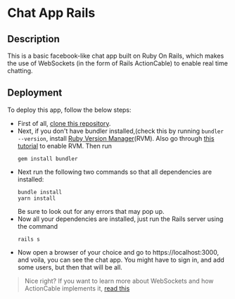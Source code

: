 # Chat App Rails
## Description
This is a basic facebook-like chat app built on Ruby On Rails, which makes the use of WebSockets (in the form of Rails ActionCable) 
to enable real time chatting. 
## Deployment 
To deploy this app, follow the below steps: 
* First of all, [clone this repository](https://docs.github.com/en/github/creating-cloning-and-archiving-repositories/cloning-a-repository). 
* Next, if you don't have bundler installed,(check this by running 
    ```bundler --version```, 
  install [Ruby Version Manager](https://help.dreamhost.com/hc/en-us/articles/217185247-Ruby-Version-Manager-RVM-)(RVM). Also go through [this 
  tutorial](https://help.dreamhost.com/hc/en-us/articles/217185437-How-to-enable-RVM) to enable RVM. Then run 
  ``` 
  gem install bundler
  ```
* Next run the following two commands so that all dependencies are installed: 
  ``` 
  bundle install 
  yarn install 
  ``` 
  Be sure to look out for any errors that may pop up. 
* Now all your dependencies are installed, just run the Rails server using the command 
  ```
  rails s
  ``` 
* Now open a browser of your choice and go to https://localhost:3000, and voila, you can see the chat app. You might have to sign in, and add some users, but then that will be all. 
> Nice right? If you want to learn more about WebSockets and how ActionCable implements it, [read this](https://guides.rubyonrails.org/action_cable_overview.html#what-is-action-cable-questionmark) 

